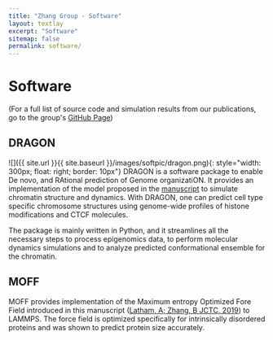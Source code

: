 ```yaml
---
title: "Zhang Group - Software"
layout: textlay
excerpt: "Software"
sitemap: false
permalink: software/
---
```


# Software

(For a full list of source code and simulation results from our publications, go to the group's [GitHub Page](https://github.com/orgs/ZhangGroup-MITChemistry))

## DRAGON
<!--<figure class="fourth">-->
  <!--<img src="{{ site.url }}{{ site.baseurl }}/images/softpic/dragon.png" style="width: 600px">-->
<!--</figure>-->
![]({{ site.url }}{{ site.baseurl }}/images/softpic/dragon.png){: style="width: 300px; float: right; border: 10px"}
DRAGON is a software package to enable De novo, and RAtional prediction of Genome organizatiON. It provides an implementation of the model proposed in the [manuscript](https://journals.plos.org/ploscompbiol/article?rev=2&id=10.1371/journal.pcbi.1007024) to simulate chromatin structure and dynamics. With DRAGON, one can predict cell type specific chromosome structures using genome-wide profiles of histone modifications and CTCF molecules.

The package is mainly written in Python, and it streamlines all the necessary steps to process epigenomics data, to perform molecular dynamics simulations and to analyze predicted conformational ensemble for the chromatin.

## MOFF
MOFF provides implementation of the Maximum entropy Optimized Fore Field introduced in this manuscript ([Latham, A; Zhang, B JCTC, 2019](https://pubs.acs.org/doi/10.1021/acs.jctc.9b00932)) to LAMMPS. The force field is optimized specifically for intrinsically disordered proteins and was shown to predict protein size accurately. 
